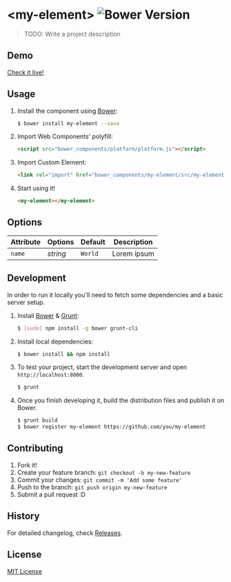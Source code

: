 # &lt;my-element&gt; ![Bower Version](https://badge.fury.io/bo/native-element-boilerplate.svg)

> TODO: Write a project description

## Demo

[Check it live!](http://webcomponents.github.io/native-element-boilerplate)

## Usage

1. Install the component using [Bower](http://bower.io/):

    ```sh
    $ bower install my-element --save
    ```

2. Import Web Components' polyfill:

    ```html
    <script src="bower_components/platform/platform.js"></script>
    ```

3. Import Custom Element:

    ```html
    <link rel="import" href="bower_components/my-element/src/my-element.html">
    ```

4. Start using it!

    ```html
    <my-element></my-element>
    ```

## Options

Attribute  | Options                   | Default             | Description
---        | ---                       | ---                 | ---
`name`     | *string*                  | `World`             | Lorem ipsum

## Development

In order to run it locally you'll need to fetch some dependencies and a basic server setup.

1. Install [Bower](http://bower.io/) & [Grunt](http://gruntjs.com/):

    ```sh
    $ [sudo] npm install -g bower grunt-cli
    ```

2. Install local dependencies:

    ```sh
    $ bower install && npm install
    ```

3. To test your project, start the development server and open `http://localhost:8000`.

    ```sh
    $ grunt
    ```

4. Once you finish developing it, build the distribution files and publish it on Bower.

    ```sh
    $ grunt build
    $ bower register my-element https://github.com/you/my-element
    ```

## Contributing

1. Fork it!
2. Create your feature branch: `git checkout -b my-new-feature`
3. Commit your changes: `git commit -m 'Add some feature'`
4. Push to the branch: `git push origin my-new-feature`
5. Submit a pull request :D

## History

For detailed changelog, check [Releases](https://github.com/webcomponents/native-element-boilerplate/releases).

## License

[MIT License](http://opensource.org/licenses/MIT)
